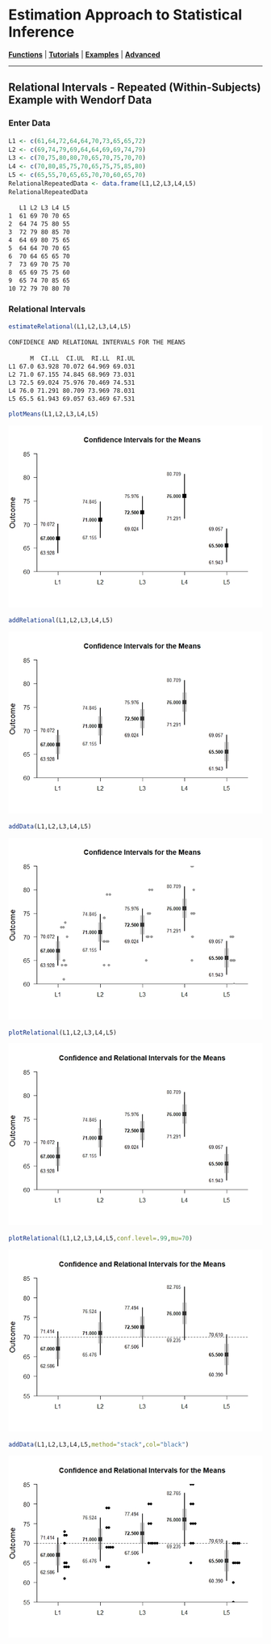# Estimation Approach to Statistical Inference

[**Functions**](../../Functions) | 
[**Tutorials**](../../Tutorials) | 
[**Examples**](../../Examples) | 
[**Advanced**](../../Advanced)

---

## Relational Intervals - Repeated (Within-Subjects) Example with Wendorf Data

### Enter Data

```r
L1 <- c(61,64,72,64,64,70,73,65,65,72)
L2 <- c(69,74,79,69,64,64,69,69,74,79)
L3 <- c(70,75,80,80,70,65,70,75,70,70)
L4 <- c(70,80,85,75,70,65,75,75,85,80)
L5 <- c(65,55,70,65,65,70,70,60,65,70)
RelationalRepeatedData <- data.frame(L1,L2,L3,L4,L5)
RelationalRepeatedData
```
```
   L1 L2 L3 L4 L5
1  61 69 70 70 65
2  64 74 75 80 55
3  72 79 80 85 70
4  64 69 80 75 65
5  64 64 70 70 65
6  70 64 65 65 70
7  73 69 70 75 70
8  65 69 75 75 60
9  65 74 70 85 65
10 72 79 70 80 70
```

### Relational Intervals

```r
estimateRelational(L1,L2,L3,L4,L5)
```
```
CONFIDENCE AND RELATIONAL INTERVALS FOR THE MEANS

      M  CI.LL  CI.UL  RI.LL  RI.UL
L1 67.0 63.928 70.072 64.969 69.031
L2 71.0 67.155 74.845 68.969 73.031
L3 72.5 69.024 75.976 70.469 74.531
L4 76.0 71.291 80.709 73.969 78.031
L5 65.5 61.943 69.057 63.469 67.531
```

```r
plotMeans(L1,L2,L3,L4,L5)
```
<kbd><img src="RelationalRepeatedFigure1.jpeg"></kbd>
```r
addRelational(L1,L2,L3,L4,L5)
```
<kbd><img src="RelationalRepeatedFigure2.jpeg"></kbd>
```r
addData(L1,L2,L3,L4,L5) 
```
<kbd><img src="RelationalRepeatedFigure3.jpeg"></kbd>
```r
plotRelational(L1,L2,L3,L4,L5)
```
<kbd><img src="RelationalRepeatedFigure4.jpeg"></kbd>
```r
plotRelational(L1,L2,L3,L4,L5,conf.level=.99,mu=70)
```
<kbd><img src="RelationalRepeatedFigure5.jpeg"></kbd>
```r
addData(L1,L2,L3,L4,L5,method="stack",col="black")
```
<kbd><img src="RelationalRepeatedFigure6.jpeg"></kbd>

